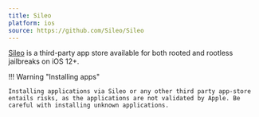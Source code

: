 ```yaml
---
title: Sileo
platform: ios
source: https://github.com/Sileo/Sileo
---
```


[Sileo](https://getsileo.app) is a third-party app store available for both rooted and rootless jailbreaks on iOS 12+.

!!! Warning "Installing apps"

    Installing applications via Sileo or any other third party app-store entails risks, as the applications are not validated by Apple. Be careful with installing unknown applications.
